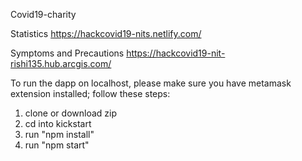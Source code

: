 Covid19-charity

Statistics
https://hackcovid19-nits.netlify.com/

Symptoms and Precautions
https://hackcovid19-nit-rishi135.hub.arcgis.com/

To run the dapp on localhost, please make sure you have metamask extension installed; follow these steps:

1) clone or download zip
2) cd into kickstart
3) run "npm install"
4) run "npm start"
